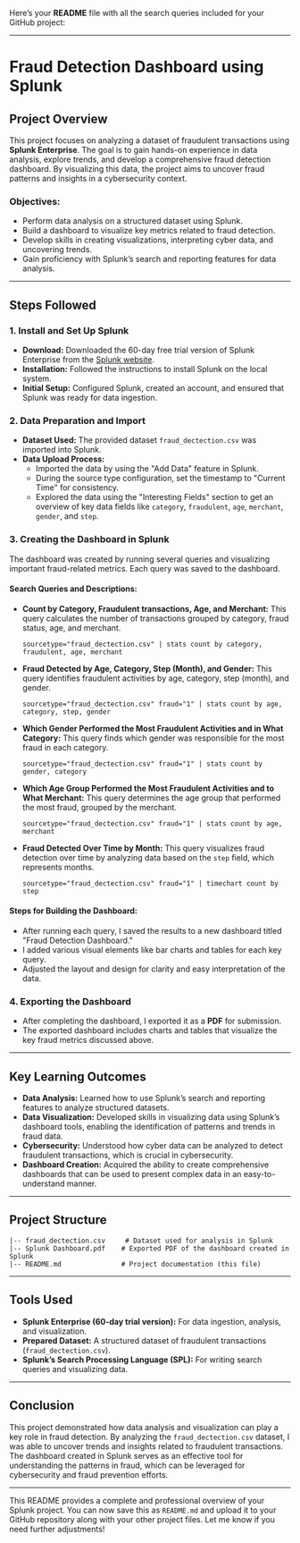 Here’s your **README** file with all the search queries included for your GitHub project:

---

# Fraud Detection Dashboard using Splunk

## Project Overview

This project focuses on analyzing a dataset of fraudulent transactions using **Splunk Enterprise**. The goal is to gain hands-on experience in data analysis, explore trends, and develop a comprehensive fraud detection dashboard. By visualizing this data, the project aims to uncover fraud patterns and insights in a cybersecurity context.

### Objectives:
- Perform data analysis on a structured dataset using Splunk.
- Build a dashboard to visualize key metrics related to fraud detection.
- Develop skills in creating visualizations, interpreting cyber data, and uncovering trends.
- Gain proficiency with Splunk’s search and reporting features for data analysis.

---

## Steps Followed

### 1. **Install and Set Up Splunk**
   - **Download:** Downloaded the 60-day free trial version of Splunk Enterprise from the [Splunk website](https://www.splunk.com/en_us/download/splunk-enterprise.html).
   - **Installation:** Followed the instructions to install Splunk on the local system.
   - **Initial Setup:** Configured Splunk, created an account, and ensured that Splunk was ready for data ingestion.

### 2. **Data Preparation and Import**
   - **Dataset Used:** The provided dataset `fraud_dectection.csv` was imported into Splunk.
   - **Data Upload Process:**
     - Imported the data by using the "Add Data" feature in Splunk.
     - During the source type configuration, set the timestamp to "Current Time" for consistency.
     - Explored the data using the "Interesting Fields" section to get an overview of key data fields like `category`, `fraudulent`, `age`, `merchant`, `gender`, and `step`.

### 3. **Creating the Dashboard in Splunk**
   The dashboard was created by running several queries and visualizing important fraud-related metrics. Each query was saved to the dashboard.

   #### Search Queries and Descriptions:

   - **Count by Category, Fraudulent transactions, Age, and Merchant:**
     This query calculates the number of transactions grouped by category, fraud status, age, and merchant.
     ```splunk
     sourcetype="fraud_dectection.csv" | stats count by category, fraudulent, age, merchant
     ```

   - **Fraud Detected by Age, Category, Step (Month), and Gender:**
     This query identifies fraudulent activities by age, category, step (month), and gender.
     ```splunk
     sourcetype="fraud_dectection.csv" fraud="1" | stats count by age, category, step, gender
     ```

   - **Which Gender Performed the Most Fraudulent Activities and in What Category:**
     This query finds which gender was responsible for the most fraud in each category.
     ```splunk
     sourcetype="fraud_dectection.csv" fraud="1" | stats count by gender, category
     ```

   - **Which Age Group Performed the Most Fraudulent Activities and to What Merchant:**
     This query determines the age group that performed the most fraud, grouped by the merchant.
     ```splunk
     sourcetype="fraud_dectection.csv" fraud="1" | stats count by age, merchant
     ```

   - **Fraud Detected Over Time by Month:**
     This query visualizes fraud detection over time by analyzing data based on the `step` field, which represents months.
     ```splunk
     sourcetype="fraud_dectection.csv" fraud="1" | timechart count by step
     ```

   #### Steps for Building the Dashboard:
   - After running each query, I saved the results to a new dashboard titled "Fraud Detection Dashboard."
   - I added various visual elements like bar charts and tables for each key query.
   - Adjusted the layout and design for clarity and easy interpretation of the data.

### 4. **Exporting the Dashboard**
   - After completing the dashboard, I exported it as a **PDF** for submission.
   - The exported dashboard includes charts and tables that visualize the key fraud metrics discussed above.

---

## Key Learning Outcomes

- **Data Analysis:** Learned how to use Splunk’s search and reporting features to analyze structured datasets.
- **Data Visualization:** Developed skills in visualizing data using Splunk’s dashboard tools, enabling the identification of patterns and trends in fraud data.
- **Cybersecurity:** Understood how cyber data can be analyzed to detect fraudulent transactions, which is crucial in cybersecurity.
- **Dashboard Creation:** Acquired the ability to create comprehensive dashboards that can be used to present complex data in an easy-to-understand manner.

---

## Project Structure

```
|-- fraud_dectection.csv     # Dataset used for analysis in Splunk
|-- Splunk Dashboard.pdf    # Exported PDF of the dashboard created in Splunk
|-- README.md               # Project documentation (this file)
```

---

## Tools Used

- **Splunk Enterprise (60-day trial version):** For data ingestion, analysis, and visualization.
- **Prepared Dataset:** A structured dataset of fraudulent transactions (`fraud_dectection.csv`).
- **Splunk’s Search Processing Language (SPL):** For writing search queries and visualizing data.

---

## Conclusion

This project demonstrated how data analysis and visualization can play a key role in fraud detection. By analyzing the `fraud_dectection.csv` dataset, I was able to uncover trends and insights related to fraudulent transactions. The dashboard created in Splunk serves as an effective tool for understanding the patterns in fraud, which can be leveraged for cybersecurity and fraud prevention efforts.

---

This README provides a complete and professional overview of your Splunk project. You can now save this as `README.md` and upload it to your GitHub repository along with your other project files. Let me know if you need further adjustments!

